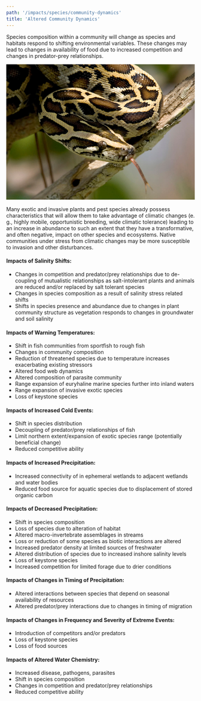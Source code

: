 ```yaml
---
path: '/impacts/species/community-dynamics'
title: 'Altered Community Dynamics'
---
```


<content-header icon="turtles" title="Altered Community Dynamics"></content-header>

Species composition within a community will change as species and habitats respond to shifting environmental variables. These changes may lead to changes in availability of food due to increased competition and changes in predator-prey relationships.

<div class="float-left thumbnail-large">
<img src="9099355261_9d71697c34_k.jpg" alt="Burmese Python" />
<!-- https://www.flickr.com/photos/evergladesnps/9099355261/ -->
</div>

Many exotic and invasive plants and pest species already possess characteristics that will allow them to take advantage of climatic changes (e. g., highly mobile, opportunistic breeding, wide climatic tolerance) leading to an increase in abundance to such an extent that they have a transformative, and often negative, impact on other species and ecosystems. Native communities under stress from climatic changes may be more susceptible to invasion and other disturbances.

#### Impacts of Salinity Shifts:

- Changes in competition and predator/prey relationships due to de-coupling of mutualistic relationships as salt-intolerant plants and animals are reduced and/or replaced by salt tolerant species
- Changes in species composition as a result of salinity stress related shifts
- Shifts in species presence and abundance due to changes in plant community structure as vegetation responds to changes in groundwater and soil salinity

#### Impacts of Warning Temperatures:

- Shift in fish communities from sportfish to rough fish
- Changes in community composition
- Reduction of threatened species due to temperature increases exacerbating existing stressors
- Altered food web dynamics
- Altered composition of parasite community
- Range expansion of euryhaline marine species further into inland waters
- Range expansion of invasive exotic species
- Loss of keystone species

#### Impacts of Increased Cold Events:

- Shift in species distribution
- Decoupling of predator/prey relationships of fish
- Limit northern extent/expansion of exotic species range (potentially beneficial change)
- Reduced competitive ability

#### Impacts of Increased Precipitation:

- Increased connectivity of in ephemeral wetlands to adjacent wetlands and water bodies
- Reduced food source for aquatic species due to displacement of stored organic carbon

#### Impacts of Decreased Precipitation:

- Shift in species composition
- Loss of species due to alteration of habitat
- Altered macro-invertebrate assemblages in streams
- Loss or reduction of some species as biotic interactions are altered
- Increased predator density at limited sources of freshwater
- Altered distribution of species due to increased inshore salinity levels
- Loss of keystone species
- Increased competition for limited forage due to drier conditions

#### Impacts of Changes in Timing of Precipitation:

- Altered interactions between species that depend on seasonal availability of resources
- Altered predator/prey interactions due to changes in timing of migration

#### Impacts of Changes in Frequency and Severity of Extreme Events:

- Introduction of competitors and/or predators
- Loss of keystone species
- Loss of food sources

#### Impacts of Altered Water Chemistry:

- Increased disease, pathogens, parasites
- Shift in species composition
- Changes in competition and predator/prey relationships
- Reduced competitive ability
